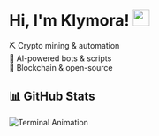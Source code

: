 # Hi, I'm Klymora! <img src="https://media.giphy.com/media/hvRJCLFzcasrR4ia7z/giphy.gif" width="30px">

⛏️ Crypto mining & automation  
🤖 AI-powered bots & scripts  
💾 Blockchain & open-source  
## 📊 GitHub Stats  
![Terminal Animation](https://github-readme-stats.vercel.app/api?username=Klymora&show_icons=true&theme=react&hide_border=true&count_private=true&include_all_commits=true&custom_title=Klymora%27s%20GitHub%20Stats&text_bold=true)
